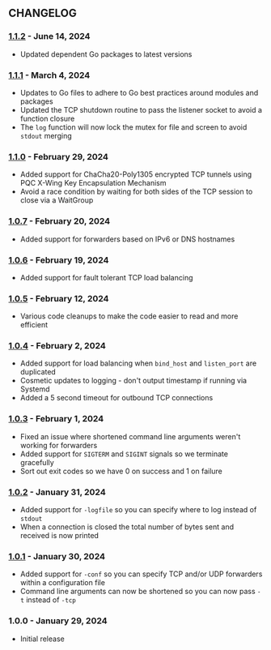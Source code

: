 ## CHANGELOG

### [1.1.2] - June 14, 2024
- Updated dependent Go packages to latest versions

### [1.1.1] - March 4, 2024
- Updates to Go files to adhere to Go best practices around modules and packages
- Updated the TCP shutdown routine to pass the listener socket to avoid a function closure 
- The `log` function will now lock the mutex for file and screen to avoid `stdout` merging

### [1.1.0] - February 29, 2024
- Added support for ChaCha20-Poly1305 encrypted TCP tunnels using PQC X-Wing Key Encapsulation Mechanism
- Avoid a race condition by waiting for both sides of the TCP session to close via a WaitGroup

### [1.0.7] - February 20, 2024
- Added support for forwarders based on IPv6 or DNS hostnames

### [1.0.6] - February 19, 2024
- Added support for fault tolerant TCP load balancing

### [1.0.5] - February 12, 2024
- Various code cleanups to make the code easier to read and more efficient

### [1.0.4] - February 2, 2024
- Added support for load balancing when `bind_host` and `listen_port` are duplicated
- Cosmetic updates to logging - don't output timestamp if running via Systemd
- Added a 5 second timeout for outbound TCP connections

### [1.0.3] - February 1, 2024
- Fixed an issue where shortened command line arguments weren't working for forwarders
- Added support for `SIGTERM` and `SIGINT` signals so we terminate gracefully
- Sort out exit codes so we have 0 on success and 1 on failure

### [1.0.2] - January 31, 2024
- Added support for `-logfile` so you can specify where to log instead of `stdout`
- When a connection is closed the total number of bytes sent and received is now printed

### [1.0.1] - January 30, 2024
- Added support for `-conf` so you can specify TCP and/or UDP forwarders within a configuration file
- Command line arguments can now be shortened so you can now pass `-t` instead of `-tcp` 

### 1.0.0 - January 29, 2024
- Initial release


[1.1.2]: https://github.com/cmason3/portfwd/compare/v1.1.1...v1.1.2
[1.1.1]: https://github.com/cmason3/portfwd/compare/v1.1.0...v1.1.1
[1.1.0]: https://github.com/cmason3/portfwd/compare/v1.0.7...v1.1.0
[1.0.7]: https://github.com/cmason3/portfwd/compare/v1.0.6...v1.0.7
[1.0.6]: https://github.com/cmason3/portfwd/compare/v1.0.5...v1.0.6
[1.0.5]: https://github.com/cmason3/portfwd/compare/v1.0.4...v1.0.5
[1.0.4]: https://github.com/cmason3/portfwd/compare/v1.0.3...v1.0.4
[1.0.3]: https://github.com/cmason3/portfwd/compare/v1.0.2...v1.0.3
[1.0.2]: https://github.com/cmason3/portfwd/compare/v1.0.1...v1.0.2
[1.0.1]: https://github.com/cmason3/portfwd/compare/v1.0.0...v1.0.1
